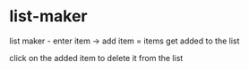 # list-maker
list maker - enter item -> add item = items get added to the list

click on the added item to delete it from the list
